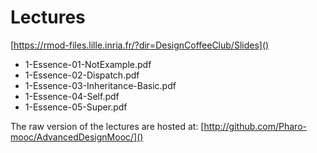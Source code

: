 # Lectures

[https://rmod-files.lille.inria.fr/?dir=DesignCoffeeClub/Slides]()

- 1-Essence-01-NotExample.pdf
- 1-Essence-02-Dispatch.pdf
- 1-Essence-03-Inheritance-Basic.pdf
- 1-Essence-04-Self.pdf
- 1-Essence-05-Super.pdf


The raw version of the lectures are hosted at: [http://github.com/Pharo-mooc/AdvancedDesignMooc/]()

